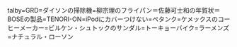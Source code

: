 talby=GRD=ダイソンの掃除機=柳宗理のフライパン＝佐藤可士和の年賀状＝BOSEの製品=TENORI-ON=iPodにカバーつけない=ペタンク=ケメックスのコーヒーメーカー=ビルケン・シュトックのサンダル=トーキョーバイク=ラーメンズ=ナチュラル・ローソン

